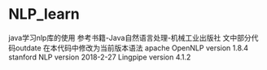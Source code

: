 # NLP_learn
java学习nlp库的使用
参考书籍-Java自然语言处理-机械工业出版社
文中部分代码outdate 在本代码中修改为当前版本语法
apache OpenNLP version 1.8.4
stanford NLP version 2018-2-27
Lingpipe version 4.1.2
